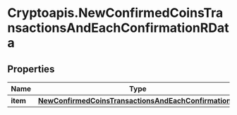 # Cryptoapis.NewConfirmedCoinsTransactionsAndEachConfirmationRData

## Properties

Name | Type | Description | Notes
------------ | ------------- | ------------- | -------------
**item** | [**NewConfirmedCoinsTransactionsAndEachConfirmationRI**](NewConfirmedCoinsTransactionsAndEachConfirmationRI.md) |  | 


